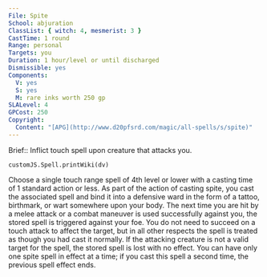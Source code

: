```yaml
---
File: Spite
School: abjuration
ClassList: { witch: 4, mesmerist: 3 }
CastTime: 1 round
Range: personal
Targets: you
Duration: 1 hour/level or until discharged
Dismissible: yes
Components:
  V: yes
  S: yes
  M: rare inks worth 250 gp
SLALevel: 4
GPCost: 250
Copyright:
  Content: "[APG](http://www.d20pfsrd.com/magic/all-spells/s/spite)"
---
```

Brief:: Inflict touch spell upon creature that attacks you.

```dataviewjs
customJS.Spell.printWiki(dv)
```

Choose a single touch range spell of 4th level or lower with a casting time of 1 standard action or less. As part of the action of casting spite, you cast the associated spell and bind it into a defensive ward in the form of a tattoo, birthmark, or wart somewhere upon your body. The next time you are hit by a melee attack or a combat maneuver is used successfully against you, the stored spell is triggered against your foe. You do not need to succeed on a touch attack to affect the target, but in all other respects the spell is treated as though you had cast it normally. If the attacking creature is not a valid target for the spell, the stored spell is lost with no effect.  You can have only one spite spell in effect at a time; if you cast this spell a second time, the previous spell effect ends.
